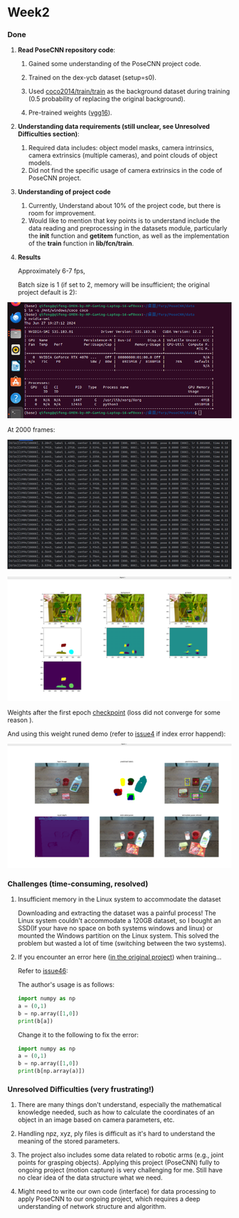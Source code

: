 



# Week2

### Done
1. **Read PoseCNN repository code**:

   1. Gained some understanding of the PoseCNN project code. 

   2. Trained on the dex-ycb dataset (setup=s0).

   2. Used [coco2014/train/train](https://cocodataset.org/#download) as the background dataset during training (0.5 probability of replacing the original background). 

   4. Pre-trained weights ([vgg16](https://download.pytorch.org/models/vgg16-397923af.pth)).

2. **Understanding data requirements (still unclear, see Unresolved Difficulties section)**:
   
   1. Required data includes: object model masks, camera intrinsics, camera extrinsics (multiple cameras), and point clouds of object models.
   2. Did not find the specific usage of camera extrinsics in the code of PoseCNN project.
3. **Understanding of project code**
   1. Currently, Understand about 10% of the project code, but there is room for improvement.
   2. Would like to mention that key points is to understand include the data reading and preprocessing in the datasets module, particularly the __init__ function and __getitem__ function, as well as the implementation of the __train__ function in __lib/fcn/train__.

4. **Results**

    Approximately 6-7 fps,

     Batch size is 1 (if set to 2, memory will be insufficient; the original project default is 2):

![图片描述](./images/batch.JPG)

 At 2000 frames:

![图片描述](./images/2000.JPG)

![图片描述](./images/2000i.JPG)

 Weights after the first epoch [checkpoint](https://drive.google.com/file/d/1MTVLZbQJKjnkJXIMnMX5M-T2DhATHbD_/view?usp=drive_link) (loss did not converge for some reason ).

And using this weight runed demo (refer to [issue4](https://github.com/NVlabs/PoseCNN-PyTorch/issues/4) if index error happend):

![demo](./images/demo.JPG)

### Challenges (time-consuming, resolved)
1. Insufficient memory in the Linux system to accommodate the dataset

    Downloading and extracting the dataset was a painful process! The Linux system couldn't accommodate a 120GB dataset, so I bought an SSD(If your have no space on both systems windows and linux) or mounted the Windows partition on the Linux system. This solved the problem but wasted a lot of time (switching between the two systems).

2. If you encounter an error here ([in the original project](https://github.com/NVlabs/PoseCNN-PyTorch/blob/main/lib/datasets/dex_ycb.py#L151-L154)) when training...

   Refer to [issue46](https://github.com/NVlabs/PoseCNN-PyTorch/issues/46):

    The author's usage is as follows:

   ```python
   import numpy as np
   a = (0,1)
   b = np.array([1,0])
   print(b[a])
   ```

   Change it to the following to fix the error:

   ```python
   import numpy as np
   a = (0,1)
   b = np.array([1,0])
   print(b[np.array(a)])
   ```

   

### Unresolved Difficulties (very frustrating!)
1. There are many things don't understand, especially the mathematical knowledge needed, such as how to calculate the coordinates of an object in an image based on camera parameters, etc.

2. Handling npz, xyz, ply files is difficult as it's hard to understand the meaning of the stored parameters.
3. The project also includes some data related to robotic arms (e.g., joint points for grasping objects). Applying this project (PoseCNN) fully to ongoing project (motion capture) is very challenging for me. Still have no clear idea of the data structure what we need.
4. Might need to write our own code (interface) for data processing to apply PoseCNN to our ongoing project, which requires a deep understanding of network structure and algorithm.


